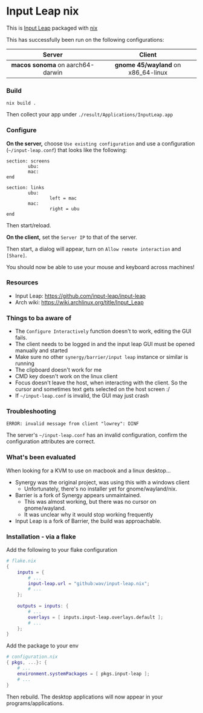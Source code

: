 # Input Leap nix

This is [Input Leap](https://github.com/input-leap/input-leap) packaged with [nix](https://nixos.org/explore)

This has successfully been run on the following configurations:

|               Server               |                Client                 |
|:----------------------------------:|:-------------------------------------:|
| **macos sonoma** on aarch64-darwin | **gnome 45/wayland** on x86_64-linux  |

### Build

`nix build .`

Then collect your app under `./result/Applications/InputLeap.app`
                    
### Configure

**On the server,** choose `Use existing configuration` and use a configuration (`~/input-leap.conf`) that looks like the following:

```
section: screens
        ubu:
        mac:
end

section: links
        ubu:
                left = mac
        mac:
                right = ubu
end
```

Then start/reload.

**On the client,** set the `Server IP` to that of the server.

Then start, a dialog will appear, turn on `Allow remote interaction` and `[Share]`.

You should now be able to use your mouse and keyboard across machines!

### Resources

- Input Leap: https://github.com/input-leap/input-leap
- Arch wiki: https://wiki.archlinux.org/title/Input_Leap

### Things to ba aware of

- The `Configure Interactively` function doesn't to work, editing the GUI fails.
- The client needs to be logged in and the input leap GUI must be opened manually and started
- Make sure no other `synergy/barrier/input leap` instance or similar is running
- The clipboard doesn't work for me
- CMD key doesn't work on the linux client
- Focus doesn't leave the host, when interacting with the client. So the cursor and sometimes text gets selected on the
  host screen :/
- If `~/input-leap.conf` is invalid, the GUI may just crash

### Troubleshooting

```
ERROR: invalid message from client "lowrey": DINF
```
The server's `~/input-leap.conf` has an invalid configuration, confirm the configuration attributes are correct.

### What's been evaluated

When looking for a KVM to use on macbook and a linux desktop...

- Synergy was the original project, was using this with a windows client
  - Unfortunately, there's no installer yet for gnome/wayland/nix.
- Barrier is a fork of Synergy appears unmaintained.
  - This was almost working, but there was no cursor on gnome/wayland.
  - It was unclear why it would stop working frequently
- Input Leap is a fork of Barrier, the build was approachable.

### Installation - via a flake

Add the following to your flake configuration

```nix
# flake.nix
{
    inputs = {
        # ...
        input-leap.url = "github:wav/input-leap.nix";
        # ...
    };
    
    outputs = inputs: {
        # ...
        overlays = [ inputs.input-leap.overlays.default ];
        # ...
    };
}
```

Add the package to your env

```nix
# configuration.nix
{ pkgs, ...}: {
    # ...
    environment.systemPackages = [ pkgs.input-leap ];
    # ...
}
```

Then rebuild. The desktop applications will now appear in your programs/applications.
